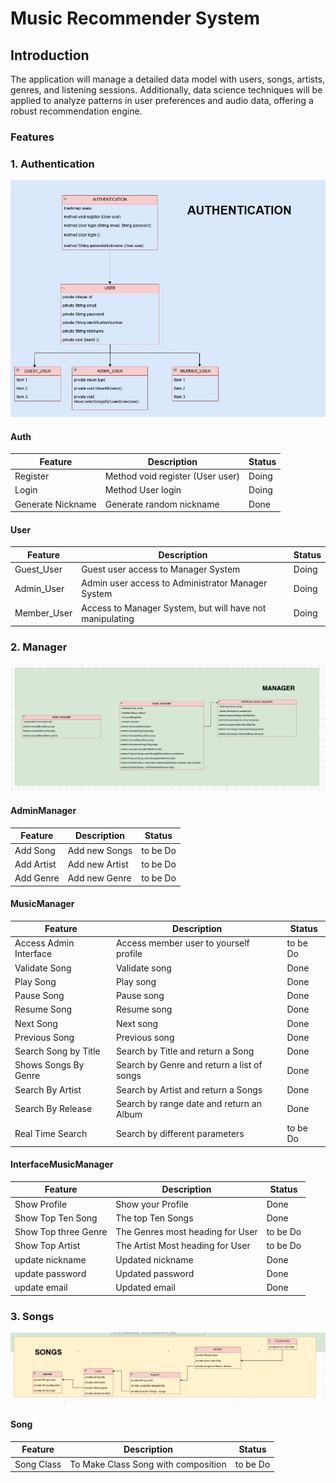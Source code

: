 # Music Recommender System

## Introduction
The application will manage a detailed data model with users, songs, artists, genres, and listening sessions. 
Additionally, data science techniques will be applied to analyze patterns in user preferences and audio data, offering a robust recommendation engine.

### Features

### 1. Authentication
![Auth](img/auth.jpg)

#### Auth

| Feature           | Description                      | Status |
|-------------------|----------------------------------|--------|
| Register          | Method void register (User user) | Doing  |
| Login             | Method User login                | Doing  |
| Generate Nickname | Generate random nickname         | Done   |

#### User

| Feature       | Description                                              | Status |
|---------------|----------------------------------------------------------|--------|
| Guest_User    | Guest user access to Manager System                      | Doing  |
| Admin_User    | Admin user access to Administrator Manager System        | Doing  |
| Member_User   | Access to Manager System, but will have not manipulating | Doing  |


### 2. Manager
![Manager](img/manager.jpg)

#### AdminManager

| Feature     | Description    | Status    |
|-------------|----------------|-----------|
| Add Song    | Add new Songs  | to be Do  |
| Add Artist  | Add new Artist | to be Do  |
| Add Genre   | Add new Genre  | to be Do  |


#### MusicManager

| Feature                | Description                                | Status   |
|------------------------|--------------------------------------------|----------|
| Access Admin Interface | Access member user to yourself profile     | to be Do |
| Validate Song          | Validate song                              | Done     |
| Play Song              | Play song                                  | Done     |
| Pause Song             | Pause song                                 | Done     |
| Resume Song            | Resume song                                | Done     |
| Next Song              | Next song                                  | Done     |
| Previous Song          | Previous song                              | Done     |
| Search Song by Title   | Search by Title and return a Song          | Done     |
| Shows Songs By Genre   | Search by Genre and return a list of songs | Done     |
| Search By Artist       | Search by Artist and return a Songs        | Done     |
| Search By Release      | Search by range date and return an Album   | Done     |
| Real Time Search       | Search by different parameters             | to be Do |

#### InterfaceMusicManager

| Feature              | Description                      | Status   |
|----------------------|----------------------------------|----------|
| Show Profile         | Show your Profile                | Done     |
| Show Top Ten Song    | The top Ten Songs                | Done     |
| Show Top three Genre | The Genres most heading for User | to be Do |
| Show Top Artist      | The Artist Most heading for User | to be Do |
| update nickname      | Updated nickname                 | Done     |
| update password      | Updated password                 | Done     |
| update email         | Updated email                    | Done     |

### 3. Songs
![Songs](img/songs.jpg)

#### Song

| Feature           | Description                         | Status    |
|-------------------|-------------------------------------|-----------|
| Song Class        | To Make Class Song with composition | to be Do  |
